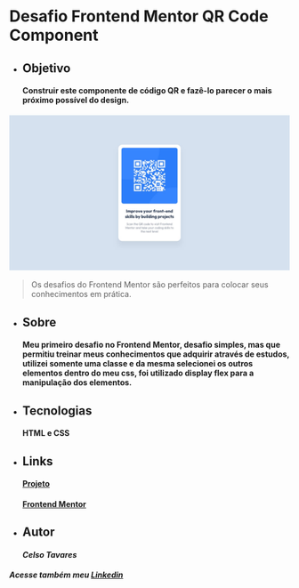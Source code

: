# Desafio Frontend Mentor QR Code Component

* ## Objetivo
    #### Construir este componente de código QR e fazê-lo parecer o mais próximo possível do design.

![Arquivo Original](design/desktop-design.jpg)
>Os desafios do Frontend Mentor são perfeitos para colocar seus conhecimentos em prática.
* ## Sobre
    #### Meu primeiro desafio no Frontend Mentor, desafio simples, mas que permitiu treinar meus conhecimentos que adquirir através de estudos, utilizei somente uma classe e da mesma selecionei os outros elementos dentro do meu css, foi utilizado display flex para a manipulação dos elementos.
* ## Tecnologias
    #### HTML e CSS
* ## Links
    #### [Projeto](https://celsotavares.github.io/QR-code-component/)
    #### [Frontend Mentor](https://www.frontendmentor.io/profile/CelsoTavares)
* ## Autor
    #### *Celso Tavares*
   
#####                                           Acesse também meu [Linkedin](https://www.linkedin.com/in/celsotavaresjunior/)


